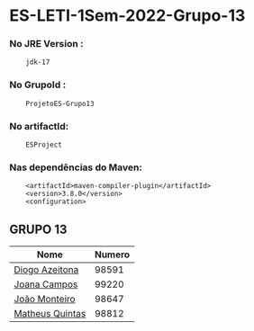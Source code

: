 # ES-LETI-1Sem-2022-Grupo-13

### No JRE Version :
        jdk-17

### No GrupoId :
        ProjetoES-Grupo13 
### No artifactId:
        ESProject 

### Nas dependências do Maven:   
        <artifactId>maven-compiler-plugin</artifactId>
        <version>3.8.0</version>
        <configuration>

## GRUPO 13

| Nome | Numero | 
| ---- | ---- | 
| [Diogo Azeitona](https://github.com/dfsaa1iscte) | 98591 |
| [Joana Campos](https://github.com/joanaiscte) | 99220 | 
| [João Monteiro](https://github.com/joaoiscte)  | 98647 | 
| [Matheus Quintas](https://github.com/matheusiscte) | 98812 |


 
